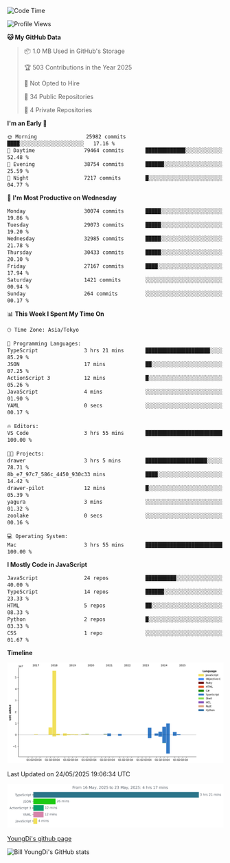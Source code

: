 <!--START_SECTION:waka-->
![Code Time](http://img.shields.io/badge/Code%20Time-1%2C306%20hrs%2031%20mins-blue)

![Profile Views](http://img.shields.io/badge/Profile%20Views-1-blue)

**🐱 My GitHub Data** 

> 📦 1.0 MB Used in GitHub's Storage 
 > 
> 🏆 503 Contributions in the Year 2025
 > 
> 🚫 Not Opted to Hire
 > 
> 📜 34 Public Repositories 
 > 
> 🔑 4 Private Repositories 
 > 
**I'm an Early 🐤** 

```text
🌞 Morning                25982 commits       ████░░░░░░░░░░░░░░░░░░░░░   17.16 % 
🌆 Daytime                79464 commits       █████████████░░░░░░░░░░░░   52.48 % 
🌃 Evening                38754 commits       ██████░░░░░░░░░░░░░░░░░░░   25.59 % 
🌙 Night                  7217 commits        █░░░░░░░░░░░░░░░░░░░░░░░░   04.77 % 
```
📅 **I'm Most Productive on Wednesday** 

```text
Monday                   30074 commits       █████░░░░░░░░░░░░░░░░░░░░   19.86 % 
Tuesday                  29073 commits       █████░░░░░░░░░░░░░░░░░░░░   19.20 % 
Wednesday                32985 commits       █████░░░░░░░░░░░░░░░░░░░░   21.78 % 
Thursday                 30433 commits       █████░░░░░░░░░░░░░░░░░░░░   20.10 % 
Friday                   27167 commits       ████░░░░░░░░░░░░░░░░░░░░░   17.94 % 
Saturday                 1421 commits        ░░░░░░░░░░░░░░░░░░░░░░░░░   00.94 % 
Sunday                   264 commits         ░░░░░░░░░░░░░░░░░░░░░░░░░   00.17 % 
```


📊 **This Week I Spent My Time On** 

```text
🕑︎ Time Zone: Asia/Tokyo

💬 Programming Languages: 
TypeScript               3 hrs 21 mins       █████████████████████░░░░   85.29 % 
JSON                     17 mins             ██░░░░░░░░░░░░░░░░░░░░░░░   07.25 % 
ActionScript 3           12 mins             █░░░░░░░░░░░░░░░░░░░░░░░░   05.26 % 
JavaScript               4 mins              ░░░░░░░░░░░░░░░░░░░░░░░░░   01.90 % 
YAML                     0 secs              ░░░░░░░░░░░░░░░░░░░░░░░░░   00.17 % 

🔥 Editors: 
VS Code                  3 hrs 55 mins       █████████████████████████   100.00 % 

🐱‍💻 Projects: 
drawer                   3 hrs 5 mins        ████████████████████░░░░░   78.71 % 
8b_e7_97c7_586c_4450_930c33 mins             ████░░░░░░░░░░░░░░░░░░░░░   14.42 % 
drawer-pilot             12 mins             █░░░░░░░░░░░░░░░░░░░░░░░░   05.39 % 
yagura                   3 mins              ░░░░░░░░░░░░░░░░░░░░░░░░░   01.32 % 
zoolake                  0 secs              ░░░░░░░░░░░░░░░░░░░░░░░░░   00.16 % 

💻 Operating System: 
Mac                      3 hrs 55 mins       █████████████████████████   100.00 % 
```

**I Mostly Code in JavaScript** 

```text
JavaScript               24 repos            ██████████░░░░░░░░░░░░░░░   40.00 % 
TypeScript               14 repos            ██████░░░░░░░░░░░░░░░░░░░   23.33 % 
HTML                     5 repos             ██░░░░░░░░░░░░░░░░░░░░░░░   08.33 % 
Python                   2 repos             █░░░░░░░░░░░░░░░░░░░░░░░░   03.33 % 
CSS                      1 repo              ░░░░░░░░░░░░░░░░░░░░░░░░░   01.67 % 
```



**Timeline**

![Lines of Code chart](https://raw.githubusercontent.com/Youngdi/Youngdi/master/assets/bar_graph.png)


 Last Updated on 24/05/2025 19:06:34 UTC
<!--END_SECTION:waka-->

![wakatime](./images/stat.svg)

[YoungDi's github page](https://youngdi.github.io)

![Bill YoungDi's GitHub stats](https://github-readme-stats.vercel.app/api?username=youngdi&count_private=true&show_icons=true)
